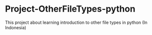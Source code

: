 # Project-OtherFileTypes-python
This project about learning introduction to other file types in python (In Indonesia)
